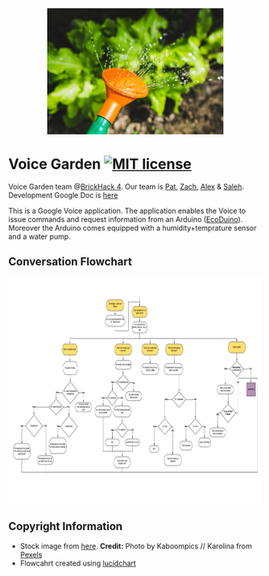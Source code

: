 

<div style="text-align:center"><img src="pics/garden-1920x1920.jpg" height = "250" width="350"></div>


# Voice Garden [![MIT license](https://img.shields.io/badge/license-MIT-lightgrey.svg)](https://raw.githubusercontent.com/SweetmanTech/brick-hack-voice-garden/master/LICENSE)

Voice Garden team @[BrickHack 4](https://brickhack.io/). Our team is [Pat](https://github.com/SweetmanTech), [Zach](https://github.com/BronxBombers), [Alex](https://github.com/alex9jk) & [Saleh](https://github.com/qirh).
Development Google Doc is [here](https://docs.google.com/document/d/17A3qvEIXEAEWF4IlBtXKWe8o2696Y7JVG5GbErC8sJk/edit) 

This is a Google Voice application. The application enables the Voice to issue commands and request information from an Arduino ([EcoDuino](https://www.dfrobot.com/product-641.html)). Moreover the Arduino comes equipped with a humidity+temprature sensor and a water pump.


## Conversation Flowchart


<div style="text-align:center"><img src="pics/flow.png" height = "450" width="650"></div>




## Copyright Information
* Stock image from [here](https://www.pexels.com/photo/watering-plants-with-a-watering-can-6442/). **Credit:** Photo by Kaboompics // Karolina from [Pexels](https://www.pexels.com/photo/watering-plants-with-a-watering-can-6442/)
* Flowcahrt created using [lucidchart](https://www.lucidchart.com)
